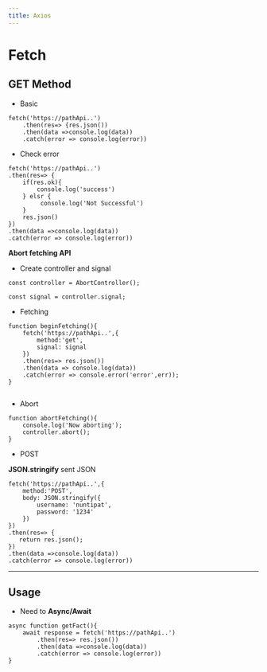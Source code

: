 ```yaml
---
title: Axios
---
```


# Fetch

## GET Method

- Basic

```
fetch('https://pathApi..')
    .then(res=> {res.json())
    .then(data =>console.log(data))
    .catch(error => console.log(error))
```

- Check error

```
fetch('https://pathApi..')
.then(res=> {
    if(res.ok){
        console.log('success')
    } elsr {
         console.log('Not Successful')
    }
    res.json()
})
.then(data =>console.log(data))
.catch(error => console.log(error))
```

**Abort fetching API**

- Create controller and signal

```
const controller = AbortController();
```

```
const signal = controller.signal;
```

- Fetching

```
function beginFetching(){
    fetch('https://pathApi..',{
        method:'get',
        signal: signal
    })
    .then(res=> res.json())
    .then(data => console.log(data))
    .catch(error => console.error('error',err));
}


```

- Abort

```
function abortFetching(){
    console.log('Now aborting');
    controller.abort();
}
```

- POST

**JSON.stringify** sent JSON

```
fetch('https://pathApi..',{
    method:'POST',
    body: JSON.stringify({
        username: 'nuntipat',
        password: '1234'
    })
})
.then(res=> {
   return res.json();
})
.then(data =>console.log(data))
.catch(error => console.log(error))
```

---

## Usage

- Need to **Async/Await**

```
async function getFact(){
    await response = fetch('https://pathApi..')
        .then(res=> res.json())
        .then(data =>console.log(data))
        .catch(error => console.log(error))
}

```
